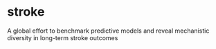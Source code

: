 # stroke
A global effort to benchmark predictive models and reveal mechanistic diversity in long-term stroke outcomes
